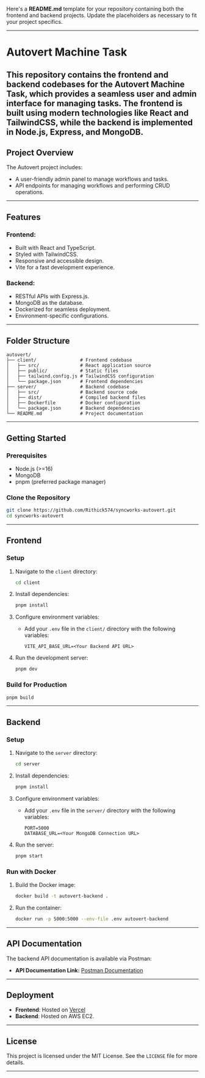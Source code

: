 Here's a **README.md** template for your repository containing both the frontend and backend projects. Update the placeholders as necessary to fit your project specifics.

---

# Autovert Machine Task

This repository contains the **frontend** and **backend** codebases for the Autovert Machine Task, which provides a seamless user and admin interface for managing tasks. The frontend is built using modern technologies like React and TailwindCSS, while the backend is implemented in Node.js, Express, and MongoDB.
---

## Project Overview

The Autovert project includes:

- A user-friendly admin panel to manage workflows and tasks.
- API endpoints for managing workflows and performing CRUD operations.

---

## Features

### Frontend:
- Built with React and TypeScript.
- Styled with TailwindCSS.
- Responsive and accessible design.
- Vite for a fast development experience.

### Backend:
- RESTful APIs with Express.js.
- MongoDB as the database.
- Dockerized for seamless deployment.
- Environment-specific configurations.

---

## Folder Structure

```
autovert/
├── client/                # Frontend codebase
│   ├── src/               # React application source
│   ├── public/            # Static files
│   ├── tailwind.config.js # TailwindCSS configuration
│   └── package.json       # Frontend dependencies
├── server/                # Backend codebase
│   ├── src/               # Backend source code
│   ├── dist/              # Compiled backend files
│   ├── Dockerfile         # Docker configuration
│   └── package.json       # Backend dependencies
└── README.md              # Project documentation
```

---

## Getting Started

### Prerequisites
- Node.js (>=16)
- MongoDB
- pnpm (preferred package manager)

### Clone the Repository
```bash
git clone https://github.com/Rithick574/syncworks-autovert.git
cd syncworks-autovert
```

---

## Frontend

### Setup
1. Navigate to the `client` directory:
   ```bash
   cd client
   ```

2. Install dependencies:
   ```bash
   pnpm install
   ```

3. Configure environment variables:
   - Add your `.env` file in the `client/` directory with the following variables:
     ```
     VITE_API_BASE_URL=<Your Backend API URL>
     ```

4. Run the development server:
   ```bash
   pnpm dev
   ```

### Build for Production
```bash
pnpm build
```

---

## Backend

### Setup
1. Navigate to the `server` directory:
   ```bash
   cd server
   ```

2. Install dependencies:
   ```bash
   pnpm install
   ```

3. Configure environment variables:
   - Add your `.env` file in the `server/` directory with the following variables:
     ```
     PORT=5000
     DATABASE_URL=<Your MongoDB Connection URL>
     ```

4. Run the server:
   ```bash
   pnpm start
   ```

### Run with Docker
1. Build the Docker image:
   ```bash
   docker build -t autovert-backend .
   ```

2. Run the container:
   ```bash
   docker run -p 5000:5000 --env-file .env autovert-backend
   ```

---

## API Documentation

The backend API documentation is available via Postman:

- **API Documentation Link:** [Postman Documentation](https://documenter.getpostman.com/view/29232780/2sAY55ZdEw)

---

## Deployment

- **Frontend**: Hosted on [Vercel](https://autovert.vercel.app/)
- **Backend**: Hosted on AWS EC2.

---

## License

This project is licensed under the MIT License. See the `LICENSE` file for more details.

---
